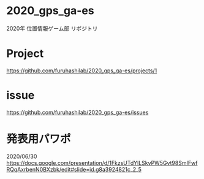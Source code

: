 # 2020_gps_ga-es
2020年 位置情報ゲーム部 リポジトリ  
# Project   
https://github.com/furuhashilab/2020_gps_ga-es/projects/1   
# issue   
https://github.com/furuhashilab/2020_gps_ga-es/issues   
# 発表用パワポ   
2020/06/30
https://docs.google.com/presentation/d/1FkzsUTdYlLSkvPW5Gvt98SmIFwfRQqAxrbenN0BXzbk/edit#slide=id.g8a3924821c_2_5


